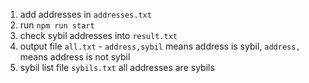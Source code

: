 1. add addresses in `addresses.txt`
1. run `npm run start`
1. check sybil addresses into `result.txt` 
1. output file `all.txt` - `address,sybil` means address is sybil, `address,` means address is not sybil
1. sybil list file `sybils.txt` all addresses are sybils